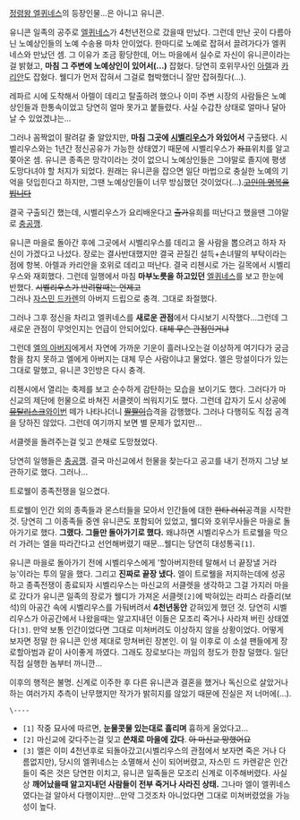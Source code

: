 [정령왕 엘퀴네스](%EC%A0%95%EB%A0%B9%EC%99%95%20%EC%97%98%ED%80%B4%EB%84%A4%EC%8A%A4.md)의 등장인물...은 아니고 유니콘.

유니콘 일족의 공주로 [엘퀴네스](%EC%97%98%ED%80%B4%EB%84%A4%EC%8A%A4%28%EC%A0%95%EB%A0%B9%EC%99%95%20%EC%97%98%ED%80%B4%EB%84%A4%EC%8A%A4%29.md)가 4천년전으로 갔을때 만났다. 그런데
만난 곳이 다름아닌 노예상인들의 노예 수송용 마차 안이었다. 한마디로 노예로 잡혀서 끌려가다가 엘퀴네스와 만났던 셈. 그 이유가 조금
황당한데, 어느 마을에서 실수로 자신이 유니콘이라는걸 밝혔고, **마침 그 주변에 노예상인이 있어서(...)** 잡혔다. 당연히 호위무사인 
[아렐](%EC%95%84%EB%A0%90%28%EC%A0%95%EB%A0%B9%EC%99%95%20%EC%97%98%ED%80%B4%EB%84%A4%EC%8A%A4%29.md)과 [카리안](%EC%B9%B4%EB%A6%AC%EC%95%88.md)도 잡혔다. 웰디가
먼저 잡혀서 그걸로 협박했더니 잘만 잡혀줬다(...).

레파르 시에 도착해서 아렐이 데리고 탈출하려 했으나 이미 주변 시장의 사람들은 노예상인들과 한통속이었고 당연히 얼마 못가고 붙들렸다. 사실
수갑찬 상태로 얼마나 달아날 수 있었겠냐는...

그러나 꼼짝없이 팔려갈 줄 알았지만, **마침 그곳에
[시벨리우스](%EC%8B%9C%EB%B2%A8%EB%A6%AC%EC%9A%B0%EC%8A%A4.md)가 와있어서** 구출됐다.
시벨리우스와는 1년간 정신공유가 가능한 상태였기 때문에 시벨리우스가 <del>좌표</del>위치를 알고 쫒아온 셈. 유니콘 종족은 망각이라는
것이 없으니 노예상인들은 그야말로 졸지에 평생 도망다녀야 할 처지가 되었다. 원래는 유니콘을 잡으면 일단 마법으로 충실한 노예의 기억을
덧입힌다고 하지만, 그땐 노예상인들이 너무 방심했던 것이었다(...).<del>[고인의 명복을빕니다](%EC%8B%9C%EB%A7%9D.md)</del>

결국 구출되긴 했는데, 시벨리우스가 요리배운다고 <del>출가</del>유희를 떠난다고 했을땐 그야말로
[충공깽](%EC%B6%A9%EA%B3%B5%EA%B9%BD.md).

유니콘 마을로 돌아간 후에 그곳에서 시벨리우스를 데리고 올 사람을 뽑으려고 하자 자신이 가겠다고 나섰다. 장로는 결사반대했지만 결국 끈질긴
설득+손녀딸의 부탁이라는 점에 항복. 아렐과 카리안을 호위로 데리고 떠난다. 결국 리첸시로 가는 길목에서 시벨리우스와 재회했다. 그런데
일행에서 마침 **마부노릇을 하고있던** [엘퀴네스](%EC%97%98%EB%A4%BC%EC%97%94.md)를 보고 한눈에 반했다.
<del>시벨리우스가 반려랄때는 언제고</del>  
그러나 [자스민 드카렌](%EC%9E%90%EC%8A%A4%EB%AF%BC%20%EB%93%9C%20%EC%B9%B4%EB%A0%8C.md)의 아버지
드립으로 충격. 그대로 좌절했다.

그러나 그후 정신을 차리고 엘퀴네스를 **새로운 관점**에서 다시보기 시작했다...그런데 그 새로운 관점이 무엇인지는 언급이 안되어있다.
<del>대체 무슨 관점인거냐</del>

그런데 [엘의 아버지](%EC%97%98%EB%A4%BC%EC%97%94.md)에게서 자연에 가까운 기운이 흘러나오는걸 이상하게
여기다가 궁금함을 참지 못하고 엘에게 아버지는 대체 무슨 사람이냐고 물었다. 엘은 망설이다가 있는 그대로 말했고, 유니콘 3인방은 다시
충격.

리첸시에서 열리는 축제를 보고 순수하게 감탄하는 모습을 보이기도 했다. 그러다가 마신교의 제단에 헌물으로 바쳐진 서클렛이 씌워지기도 했다.
그런데 갑자기 도시 상공에 <del>[뮤탈리스크](%EB%AE%A4%ED%83%88%EB%A6%AC%EC%8A%A4%ED%81%AC.md)</del>[와이번](%EC%99%80%EC%9D%B4%EB%B2%88.md) 떼가 나타나더니
<del>[짤짤이](%EC%A7%A4%EC%A7%A4%EC%9D%B4.md)</del>습격을 감행했다. 그러나 다행히도 직접 공격을
당하진 않았다. 그런데 여기까지 보면 별 문제가 없지만...

서클렛을 돌려주는걸 잊고 쓴채로 도망쳤었다.

당연히 일행들은 [충공깽](%EC%B6%A9%EA%B3%B5%EA%B9%BD.md). 결국 마신교에서 헌물을 찾는다고 공고를 내기
전까지 그냥 보관하기로 했다. 그러나...

트로웰이 종족전쟁을 일으켰다.

트로웰이 인간 외의 종족들과 몬스터들을 모아서 인간들에 대한 <del>한타 러쉬</del>공격을 시작한 것. 당연히 그 이종족들 중엔
유니콘도 포함되어 있었고, 웰디와 호위무사들은 마을로 돌아가기로 했다. **그랬다. 그들만 돌아가기로 했다.** 왜냐하면 시벨리우스가
트로웰을 막으러 가려는 엘을 따라간다고 선언해버렸기 때문...웰디는 당연히 대성통곡`[1]`.

유니콘 마을로 돌아가기 전에 시벨리우스에게 '할아버지한테 말해서 너 끝장낼 거라능'이라는 투의 말을 했다. 그리고 **진짜로 끝장 냈다.**
엘이 트로웰을 저지하는데에 성공하고 종족전쟁이 종료되자 시벨리우스는 마신교의 서클렛을 생각하고 그걸 가지러 마을로 갔다가 유니콘 일족의
장로가 웰디가 가져온 서클렛`[2]`에 박혀있는 라피스 라즐리(보석)의 아공간 속에 시벨리우스를 가둬버려서 **4천년동안** 갇혀있게 했던
것. 당연히 시벨리우스가 아공간에서 나왔을때는 알고지내던 이들은 모조리 죽거나 사라져 버린 상태였다`[3]`. 만약 보통 인간이었다면 그대로
미쳐버려도 이상하지 않을 상황이었다. 어떻게 보자면 정말 한 유니콘 인생 제대로 망쳐버린 장본인. 이 일 이후로 이 소설 팬들에게
장로할아범과 같이 사이좋게 까였다. 그래도 장로보다는 까임의 정도가 한참 덜했다. 일단 직접 실행한 놈부터 까니깐...

이후의 행적은 불명. 신계로 이주한 후 다른 유니콘과 결혼을 했거나 독신으로 살았거나 하는 여러가지 추측이 난무했지만 작가가 밝히지를 않았기
때문에 진실은 저 너머에(...).

`\----`

  * `[1]` 작중 묘사에 따르면, **눈물콧물 있는대로 흘리며** 흉하게 울었다고...
  * `[2]` 마신교에 갖다주는걸 잊고 **쓴채로 마을에 갔다**. <del>아 마신교 망했어요</del>
  * `[3]` 엘은 이미 4천년후로 되돌아갔고(시벨리우스의 관점에서 보자면 죽은 거나 다름없지만), 당시의 엘퀴네스는 소멸해서 신이 되어버렸고, 자스민 드 카렌같은 인간들이 죽은 것은 당연한 이치고, 유니콘 일족들은 모조리 신계로 이주해버렸다. 사실상 **깨어났을때 알고지내던 사람들이 전부 죽거나 사라진 상태.** 그나마 엘이 엘퀴네스였다는걸 알아서 다행이지만...만약 그것조차 아니었다면 그대로 미쳐버렸었을 가능성이 높다.

